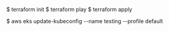
$ terraform init
$ terraform play
$ terraform apply

$ aws eks update-kubeconfig --name testing --profile default
